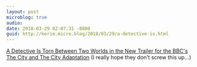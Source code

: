 ```yaml
---
layout: post
microblog: true
audio: 
date: 2018-03-29 02:07:31 -0800
guid: http://kerim.micro.blog/2018/03/29/a-detective-is.html
---
```

[A Detective Is Torn Between Two Worlds in the New Trailer for the BBC's The City and The City Adaptation](https://io9.gizmodo.com/a-detective-is-torn-between-two-worlds-in-the-new-trail-1824148522?utm_campaign=socialflow_io9_facebook&utm_source=io9_facebook&utm_medium=socialflow) (I really hope they don’t screw this up…)
